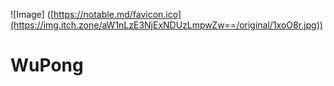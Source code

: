 ![Image]
([https://notable.md/favicon.ico](https://img.itch.zone/aW1nLzE3NjExNDUzLmpwZw==/original/1xoO8r.jpg))

# WuPong

